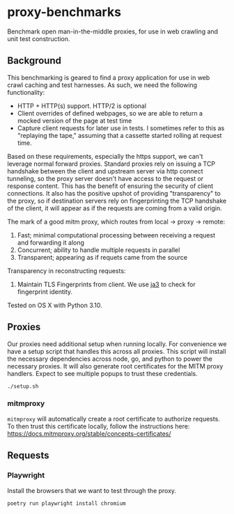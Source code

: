 # proxy-benchmarks
Benchmark open man-in-the-middle proxies, for use in web crawling and unit test construction.

## Background

This benchmarking is geared to find a proxy application for use in web crawl caching and test harnesses. As such, we need the following functionality:

- HTTP + HTTP(s) support. HTTP/2 is optional
- Client overrides of defined webpages, so we are able to return a mocked version of the page at test time
- Capture client requests for later use in tests. I sometimes refer to this as "replaying the tape," assuming that a cassette started rolling at request time.

Based on these requirements, especially the https support, we can't leverage normal forward proxies. Standard proxies rely on issuing a TCP handshake between the client and upstream server via http connect tunneling, so the proxy server doesn't have access to the request or response content. This has the benefit of ensuring the security of client connections. It also has the positive upshot of providing "transparency" to the proxy, so if destination servers rely on fingerprinting the TCP handshake of the client, it will appear as if the requests are coming from a valid origin.

The mark of a good mitm proxy, which routes from local -> proxy -> remote:
1. Fast; minimal computational processing between receiving a request and forwarding it along
2. Concurrent; ability to handle multiple requests in parallel
3. Transparent; appearing as if requets came from the source

Transparency in reconstructing requests:
1. Maintain TLS Fingerprints from client. We use [ja3](https://github.com/salesforce/ja3) to check for fingerprint identity.

Tested on OS X with Python 3.10.

## Proxies

Our proxies need additional setup when running locally. For convenience we have a setup script that handles this across all proxies. This script will install the necessary dependencies across node, go, and python to power the necessary proxies. It will also generate root certificates for the MITM proxy handlers. Expect to see multiple popups to trust these credentials.

```
./setup.sh
```

### mitmproxy

`mitmproxy` will automatically create a root certificate to authorize requests. To then trust this certificate locally, follow the instructions here: https://docs.mitmproxy.org/stable/concepts-certificates/

## Requests

### Playwright

Install the browsers that we want to test through the proxy.

```
poetry run playwright install chromium
```
